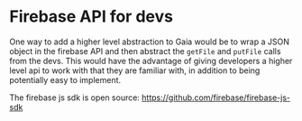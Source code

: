 # Firebase API for devs

One way to add a higher level abstraction to Gaia would be to wrap a JSON object in the firebase API and then abstract the `getFile` and `putFile` calls from the devs. This would have the advantage of giving developers a higher level api to work with that they are familiar with, in addition to being potentially easy to implement.

The firebase js sdk is open source:
https://github.com/firebase/firebase-js-sdk

